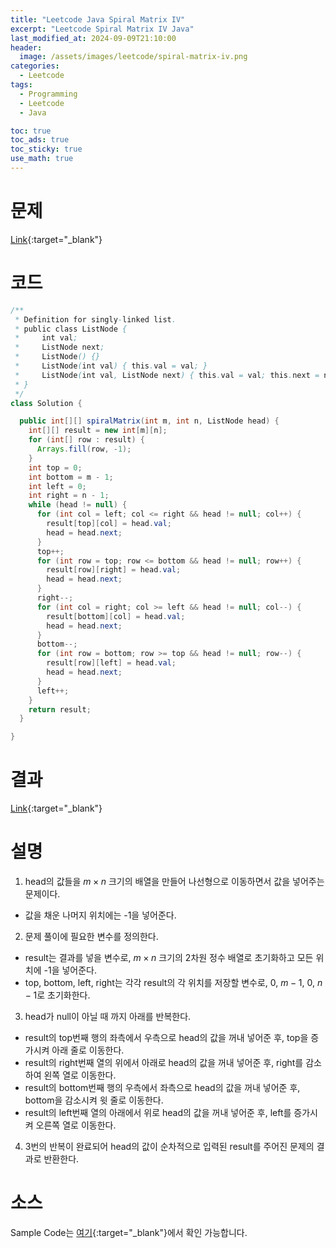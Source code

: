 ```yaml
---
title: "Leetcode Java Spiral Matrix IV"
excerpt: "Leetcode Spiral Matrix IV Java"
last_modified_at: 2024-09-09T21:10:00
header:
  image: /assets/images/leetcode/spiral-matrix-iv.png
categories:
  - Leetcode
tags:
  - Programming
  - Leetcode
  - Java

toc: true
toc_ads: true
toc_sticky: true
use_math: true
---
```

# 문제
[Link](https://leetcode.com/problems/spiral-matrix-iv/){:target="_blank"}

# 코드
```java
/**
 * Definition for singly-linked list.
 * public class ListNode {
 *     int val;
 *     ListNode next;
 *     ListNode() {}
 *     ListNode(int val) { this.val = val; }
 *     ListNode(int val, ListNode next) { this.val = val; this.next = next; }
 * }
 */
class Solution {

  public int[][] spiralMatrix(int m, int n, ListNode head) {
    int[][] result = new int[m][n];
    for (int[] row : result) {
      Arrays.fill(row, -1);
    }
    int top = 0;
    int bottom = m - 1;
    int left = 0;
    int right = n - 1;
    while (head != null) {
      for (int col = left; col <= right && head != null; col++) {
        result[top][col] = head.val;
        head = head.next;
      }
      top++;
      for (int row = top; row <= bottom && head != null; row++) {
        result[row][right] = head.val;
        head = head.next;
      }
      right--;
      for (int col = right; col >= left && head != null; col--) {
        result[bottom][col] = head.val;
        head = head.next;
      }
      bottom--;
      for (int row = bottom; row >= top && head != null; row--) {
        result[row][left] = head.val;
        head = head.next;
      }
      left++;
    }
    return result;
  }

}
```

# 결과
[Link](https://leetcode.com/problems/spiral-matrix-iv/submissions/1384195866/){:target="_blank"}

# 설명
1. head의 값들을 $m \times n$ 크기의 배열을 만들어 나선형으로 이동하면서 값을 넣어주는 문제이다.
- 값을 채운 나머지 위치에는 -1을 넣어준다.

2. 문제 풀이에 필요한 변수를 정의한다.
- result는 결과를 넣을 변수로, $m \times n$ 크기의 2차원 정수 배열로 초기화하고 모든 위치에 -1을 넣어준다.
- top, bottom, left, right는 각각 result의 각 위치를 저장할 변수로, 0, $m - 1$, 0, $n - 1$로 초기화한다.

3. head가 null이 아닐 때 까지 아래를 반복한다.
- result의 top번째 행의 좌측에서 우측으로 head의 값을 꺼내 넣어준 후, top을 증가시켜 아래 줄로 이동한다.
- result의 right번째 열의 위에서 아래로 head의 값을 꺼내 넣어준 후, right를 감소하여 왼쪽 열로 이동한다.
- result의 bottom번째 행의 우측에서 좌측으로 head의 값을 꺼내 넣어준 후, bottom을 감소시켜 윗 줄로 이동한다.
- result의 left번째 열의 아래에서 위로 head의 값을 꺼내 넣어준 후, left를 증가시켜 오른쪽 열로 이동한다.

4. 3번의 반복이 완료되어 head의 값이 순차적으로 입력된 result를 주어진 문제의 결과로 반환한다.

# 소스
Sample Code는 [여기](https://github.com/GracefulSoul/leetcode/blob/master/src/main/java/gracefulsoul/problems/SpiralMatrixIV.java){:target="_blank"}에서 확인 가능합니다.